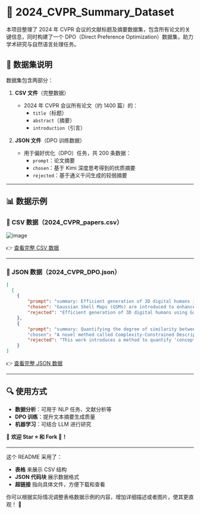 
# 📂 2024_CVPR_Summary_Dataset  
本项目整理了 2024 年 CVPR 会议的文献标题及摘要数据集，包含所有论文的关键信息，同时构建了一个 DPO（Direct Preference Optimization）数据集，助力学术研究与自然语言处理任务。
## 📜 数据集说明  
数据集包含两部分：  
1. **CSV 文件**（完整数据）  
   - 2024 年 CVPR 会议所有论文（约 1400 篇）的：
     - `title`（标题）
     - `abstract`（摘要）
     - `introduction`（引言）
  
2. **JSON 文件**（DPO 训练数据）  
   - 用于偏好优化（DPO）任务，共 200 条数据：
     - `prompt`：论文摘要
     - `chosen`：基于 Kimi 深度思考得到的优质摘要  
     - `rejected`：基于通义千问生成的较弱摘要  

---

## 📊 数据示例  

### 📄 CSV 数据（2024_CVPR_papers.csv）  

![image](https://github.com/user-attachments/assets/6fd5d726-6fe4-430d-bf3f-0d5783618728)


👉 [查看完整 CSV 数据](./2024_CVPR_papers.csv)  

---

### 📜 JSON 数据（2024_CVPR_DPO.json）  

```json
[
  [
    {
        "prompt": "summary: Efficient generation of 3D digital humans is important\nin several industries...",
        "chosen": "Gaussian Shell Maps (GSMs) are introduced to enhance 3D human generation efficiency...",
        "rejected": "Efficient generation of 3D digital humans using Gaussian Shell Maps that ..."
    },
    {
        "prompt": "summary: Quantifying the degree of similarity between images is a\nkey copyright issue for image-based machine learning..."
        "chosen": "A novel method called Complexity-Constrained Descriptive Autoencoding (CC:DAE) is proposed to define...",
        "rejected": "This work introduces a method to quantify 'conceptual similarity' among images by generating ..."
    }
]
```

👉 [查看完整 JSON 数据](./2024_CVPR_DPO.json)  

---

## 🔍 使用方式  

- **数据分析**：可用于 NLP 任务、文献分析等  
- **DPO 训练**：提升文本摘要生成质量  
- **机器学习**：可结合 LLM 进行研究  

📢 **欢迎 Star ⭐ 和 Fork 🍴！**  

---

这个 README 采用了：
- **表格** 来展示 CSV 结构  
- **JSON 代码块** 展示数据格式  
- **超链接** 指向具体文件，方便下载和查看  

你可以根据实际情况调整表格数据示例的内容，增加详细描述或者图片，使其更直观！ 🚀
